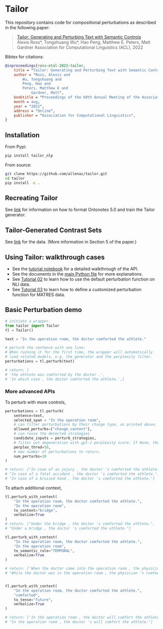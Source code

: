 # Tailor

This repository contains code for compositional perturbations as described in the following paper:

> [Tailor: Generating and Perturbing Text with Semantic Controls](https://arxiv.org/abs/2107.07150)  
> Alexis Ross*, Tongshuang Wu*, Hao Peng, Matthew E. Peters, Matt Gardner
> Association for Computational Linguistics (ACL), 2022

Bibtex for citations:

```bibtex
@inproceedings{ross-etal-2022-tailor,
    title = "Tailor: Generating and Perturbing Text with Semantic Controls",
    author = "Ross, Alexis and
        Wu, Tongshuang and
        Peng, Hao and
        Peters, Matthew E and
            Gardner, Matt",
    booktitle = "Proceedings of the 60th Annual Meeting of the Association for Computational Linguistics",
    month = aug,
    year = "2022",
    address = "Online",
    publisher = "Association for Computational Linguistics",
}
```

## Installation

From Pypi:

```bash
pip install tailor_nlp
```

From source:

```bash
git clone https://github.com/allenai/tailor.git
cd tailor
pip install -e .
```

## Recreating Tailor
See [link](https://github.com/allenai/tailor/tree/main/scripts/train) for information on how to format Ontonotes 5.0 and train the Tailor generator.

## Tailor-Generated Contrast Sets
See [link](https://github.com/allenai/tailor/new/main/contrast_sets) for the data. (More information in Section 5 of the paper.)

## Using Tailor: walkthrough cases

- See the [tutorial notebook](https://github.com/allenai/tailor/blob/main/examples/Tutorial%2001%20-%20Tailor%20basic%20wrapper.ipynb) for a detailed walkthrough of the API.
- See the documents in the [main Python file](https://github.com/allenai/tailor/blob/main/tailor/tailor_wrapper.py) for more explanations.
- See [Tutorial 02](https://github.com/allenai/tailor/blob/main/examples/Tutorial%2002%20-%20Using%20Tailor%20default%20perturb.%20func%20with%20NLI.ipynb) to learn how to use the default perturbation function on NLI data.
- See [Tutorial 03](https://github.com/allenai/tailor/blob/main/examples/Tutorial%2003%20-%20Defining%20customized%20perturb.%20func%20for%20MATRES.ipynb) to learn how to define a customized perturbation function for MATRES data.

## Basic Perturbation demo

```py
# initiate a wrapper.
from tailor import Tailor
tl = Tailor()

text = "In the operation room, the doctor comforted the athlete."

# perturb the sentence with one line:
# When running it for the first time, the wrapper will automatically
# load related models, e.g. the generator and the perplexity filter.
perturbations = tl.perturb(text)

# return: [
# 'the athlete was comforted by the doctor .',
# 'In which case , the doctor comforted the athlete.',]
```

### More advanced APIs

To perturb with more controls,

```py
perturbations = tl.perturb(
    sentence=text,
    selected_span = "In the operation room",
    # can filter perturbations by their change type, as printed above.
    allowed_perturbs=["change_content"],
    # can reuse the detected strategies
    candidate_inputs = perturb_strategies,
    # filter out degeneration with gpt-2 perplexity score. If None, then this step is skiped.
    perplex_thred=50,
    # max number of perturbations to return.
    num_perturbs=10
)

# return: ["In case of an injury , the doctor 's comforted the athlete.",
# "In case of a fatal accident , the doctor 's comforted the athlete.",
# "In case of a bruised hand , the doctor 's comforted the athlete."]
```

To attach additional context,

```py
tl.perturb_with_context(
    "In the operation room, the doctor comforted the athlete.",
    "In the operation room",
    to_content="bridge",
    verbalize=True
)
# return: ["Under the bridge , the doctor 's comforted the athlete.",
# "Under a bridge , the doctor 's comforted the athlete."]

tl.perturb_with_context(
    "In the operation room, the doctor comforted the athlete.",
    "In the operation room",
    to_semantic_role="TEMPORAL",
    verbalize=True
)

# return: ['When the doctor came into the operation room , the physician comforted the athlete.',
# "While the doctor was in the operation room , the physician 's comforted the athlete."]


tl.perturb_with_context(
    "In the operation room, the doctor comforted the athlete.",
    "comforted",
    to_tense="future",
    verbalize=True
)

# return: ['In the operation room , the doctor will comfort the athlete.',
# "In the operation room , the doctor 's will comfort the athlete."]
```
